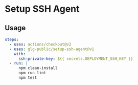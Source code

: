 # Setup SSH Agent

## Usage

```yml
steps:
  - uses: actions/checkout@v2
  - uses: glg-public/setup-ssh-agent@v1
    with:
      ssh-private-key: ${{ secrets.DEPLOYMENT_SSH_KEY }}
  - run: |
      npm clean-install
      npm run lint
      npm test
```
